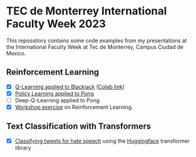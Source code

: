 # TEC de Monterrey International Faculty Week 2023

This repossitory contains some code examples from my presentations at the International Faculty Week at 
Tec de Monterrey, Campus Ciudad de Mexico.

## Reinforcement Learning

- [x] [Q-Learning applied to Blackjack](Blackjack_Q-Learning.ipynb) 
      ([Colab link](https://colab.research.google.com/github/fhswf/TEC_IFW_2023/blob/main/Blackjack_Q-Learning.ipynb))
- [x] [Policy Learning applied to Pong](Pong.ipynb)
- [ ] Deep-Q-Learning applied to Pong
- [x] [Workshop exercise](Exercise_RL.ipynb) on Reinforcement Learning.

## Text Classification with Transformers

- [x] [Classifying tweets for hate speech](TextClassification.ipynb) 
      using the [Huggingface](https://huggingface.co) transformer library
